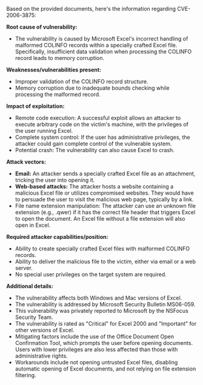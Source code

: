 Based on the provided documents, here's the information regarding CVE-2006-3875:

**Root cause of vulnerability:**
- The vulnerability is caused by Microsoft Excel's incorrect handling of malformed COLINFO records within a specially crafted Excel file. Specifically, insufficient data validation when processing the COLINFO record leads to memory corruption.

**Weaknesses/vulnerabilities present:**
- Improper validation of the COLINFO record structure.
- Memory corruption due to inadequate bounds checking while processing the malformed record.

**Impact of exploitation:**
- Remote code execution: A successful exploit allows an attacker to execute arbitrary code on the victim's machine, with the privileges of the user running Excel.
- Complete system control: If the user has administrative privileges, the attacker could gain complete control of the vulnerable system.
- Potential crash: The vulnerability can also cause Excel to crash.

**Attack vectors:**
- **Email:** An attacker sends a specially crafted Excel file as an attachment, tricking the user into opening it.
- **Web-based attacks:** The attacker hosts a website containing a malicious Excel file or utilizes compromised websites. They would have to persuade the user to visit the malicious web page, typically by a link.
- File name extension manipulation: The attacker can use an unknown file extension (e.g., .qwer) if it has the correct file header that triggers Excel to open the document. An Excel file without a file extension will also open in Excel.

**Required attacker capabilities/position:**
- Ability to create specially crafted Excel files with malformed COLINFO records.
- Ability to deliver the malicious file to the victim, either via email or a web server.
- No special user privileges on the target system are required.

**Additional details:**
- The vulnerability affects both Windows and Mac versions of Excel.
- The vulnerability is addressed by Microsoft Security Bulletin MS06-059.
- This vulnerability was privately reported to Microsoft by the NSFocus Security Team.
- The vulnerability is rated as "Critical" for Excel 2000 and "Important" for other versions of Excel.
- Mitigating factors include the use of the Office Document Open Confirmation Tool, which prompts the user before opening documents. Users with lower privileges are also less affected than those with administrative rights.
- Workarounds include not opening untrusted Excel files, disabling automatic opening of Excel documents, and not relying on file extension filtering.